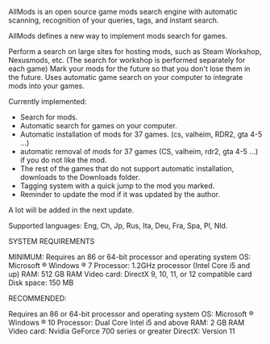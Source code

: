 AllMods is an open source game mods search engine with automatic scanning, recognition of your queries, tags, and instant search.

AllMods defines a new way to implement mods search for games.

Perform a search on large sites for hosting mods, such as Steam Workshop, Nexusmods, etc. (The search for workshop is performed separately for each game)
Mark your mods for the future so that you don't lose them in the future.
Uses automatic game search on your computer to integrate mods into your games.

Currently implemented:
- Search for mods.
- Automatic search for games on your computer.
- Automatic installation of mods for 37 games. (cs, valheim, RDR2, gta 4-5 ...)
- automatic removal of mods for 37 games (CS, valheim, rdr2, gta 4-5 ...) if you do not like the mod.
- The rest of the games that do not support automatic installation, downloads to the Downloads folder.
- Tagging system with a quick jump to the mod you marked.
- Reminder to update the mod if it was updated by the author.

A lot will be added in the next update.


Supported languages: 
Eng, 
Ch, 
Jp, 
Rus, 
Ita, 
Deu, 
Fra, 
Spa, 
Pl, 
Nld.

SYSTEM REQUIREMENTS

MINIMUM:
Requires an 86 or 64-bit processor and operating system
OS: Microsoft ® Windows ® 7
Processor: 1.2GHz processor (Intel Core i5 and up)
RAM: 512 GB RAM
Video card: DirectX 9, 10, 11, or 12 compatible card
Disk space: 150 MB

RECOMMENDED:

Requires an 86 or 64-bit processor and operating system
OS: Microsoft ® Windows ® 10
Processor: Dual Core Intel i5 and above
RAM: 2 GB RAM
Video card: Nvidia GeForce 700 series or greater
DirectX: Version 11
